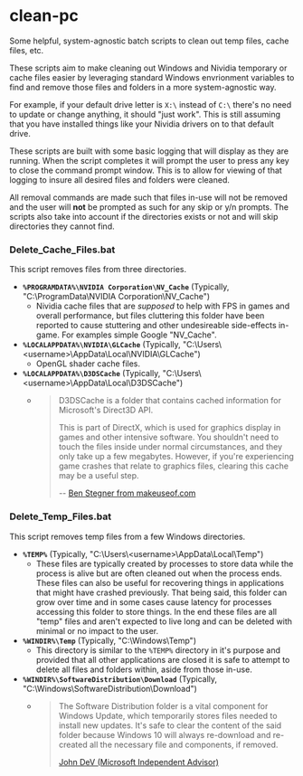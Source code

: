 # clean-pc
Some helpful, system-agnostic batch scripts to clean out temp files, cache files, etc. 

These scripts aim to make cleaning out Windows and Nividia temporary or cache files easier by leveraging standard Windows envrionment variables to find and remove those files and folders in a more system-agnostic way. 

For example, if your default drive letter is `X:\` instead of `C:\` there's no need to update or change anything, it should "just work". This is still assuming that you have installed things like your Nividia drivers on to that default drive. 

These scripts are built with some basic logging that will display as they are running. When the script completes it will prompt the user to press any key to close the command prompt window. This is to allow for viewing of that logging to insure all desired files and folders were cleaned. 

All removal commands are made such that files in-use will not be removed and the user will **not** be prompted as such for any skip or y/n prompts. The scripts also take into account if the directories exists or not and will skip directories they cannot find. 

### Delete_Cache_Files.bat
This script removes files from three directories. 

- **`%PROGRAMDATA%\NVIDIA Corporation\NV_Cache`** (Typically, "C:\ProgramData\NVIDIA Corporation\NV_Cache")
    - Nividia cache files that are _supposed_ to help with FPS in games and overall performance, but files cluttering this folder have been reported to cause stuttering and other undesireable side-effects in-game. For examples simple Google "NV_Cache". 
- **`%LOCALAPPDATA%\NVIDIA\GLCache`** (Typically, "C:\Users\\<username\>\AppData\Local\NVIDIA\GLCache")
    - OpenGL shader cache files. 
- **`%LOCALAPPDATA%\D3DSCache`** (Typically, "C:\Users\\<username\>\AppData\Local\D3DSCache") 
    - > D3DSCache is a folder that contains cached information for Microsoft's Direct3D API.
      > 
      > This is part of DirectX, which is used for graphics display in games and other intensive software. 
      > You shouldn't need to touch the files inside under normal circumstances, and they only take up a few megabytes. 
      > However, if you're experiencing game crashes that relate to graphics files, clearing this cache may be a useful step.
      >
      > -- [Ben Stegner from makeuseof.com](https://www.makeuseof.com/tag/default-windows-files-folders/)

### Delete_Temp_Files.bat
This script removes temp files from a few Windows directories. 

- **`%TEMP%`** (Typically, "C:\Users\\<username\>\AppData\Local\Temp")
	- These files are typically created by processes to store data while the process is alive but are often cleaned out when the process ends. These files can also be useful for recovering things in applications that might have crashed previously. That being said, this folder can grow over time and in some cases cause latency for processes accessing this folder to store things. In the end these files are all "temp" files and aren't expected to live long and can be deleted with minimal or no impact to the user. 
- **`%WINDIR%\Temp`** (Typically, "C:\Windows\Temp") 
    - This directory is similar to the `%TEMP%` directory in it's purpose and provided that all other applications are closed it is safe to attempt to delete all files and folders within, aside from those in-use. 
- **`%WINDIR%\SoftwareDistribution\Download`** (Typically, "C:\Windows\SoftwareDistribution\Download")
	- > The Software Distribution folder is a vital component for Windows Update, which temporarily stores files needed to install new updates. It's safe to clear the content of the said folder because Windows 10 will always re-download and re-created all the necessary file and components, if removed.
	  >
	  > [John DeV (Microsoft Independent Advisor)](https://answers.microsoft.com/en-us/windows/forum/windows_10-files/cwindowssoftwaredistributiondownload-deleting/7121844b-82bb-4a53-ad52-3a93fcfc9ffb)
